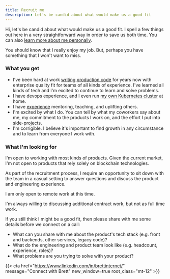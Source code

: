 ```yaml
---
title: Recruit me
description: Let's be candid about what would make us a good fit
---
```


Hi, let's be candid about what would make us a good fit. I spell a few things
out here in a very straightforward way in order to save us both time. You can
also [learn more about me personally](/about).

You should know that I really enjoy my job. But, perhaps you have something that
I won't want to miss.

### What you get

- I've been hard at work
  [writing production code](https://github.com/brettinternet) for years now with
  enterprise quality fit for teams of all kinds of experience. I've learned all
  kinds of tech and I'm excited to continue to learn and solve problems.
- I have devops experience, and I even run [my own Kubernetes cluster](/homelab)
  at home.
- I have [experience](https://go.gardiner.cloud/resume) mentoring, teaching, and
  uplifting others.
- I'm excited by what I do. You can tell by what my coworkers say about me, my
  commitment to the products I work on, and the effort I put into side-projects.
- I'm corrigible. I believe it's important to find growth in any circumstance
  and to learn from everyone I work with.

### What I'm looking for

I'm open to working with most kinds of products. Given the current market, I'm
not open to products that rely solely on blockchain technologies.

As part of the recruitment process, I require an opportunity to sit down with
the team in a casual setting to answer questions and discuss the product and
engineering experience.

I am only open to remote work at this time.

I'm always willing to discussing additional contract work, but not as full time
work.

If you still think I might be a good fit, then please share with me some details
before we connect on a call:

- What can you share with me about the product's tech stack (e.g. front and
  backends, other services, legacy code)?
- What do the engineering and product team look like (e.g. headcount,
  experience, roles)?
- What problems are you trying to solve with your product?

{{< cta href="https://www.linkedin.com/in/brettinternet/" message="Connect with Brett" new_window=true root_class="mt-12" >}}
